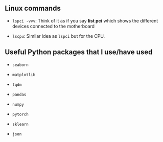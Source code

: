 ## Linux commands
- `lspci -vvv`:
	Think of it as if you say **list pci** which shows the different devices connected to the motherboard

- `lscpu`:
	Similar idea as `lspci` but for the CPU.

## Useful Python packages that I use/have used
- `seaborn`
- `matplotlib`

- `tqdm`
- `pandas`
- `numpy`

- `pytorch`
- `sklearn`

- `json`
